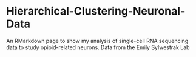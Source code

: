# Hierarchical-Clustering-Neuronal-Data
An RMarkdown page to show my analysis of single-cell RNA sequencing data to study opioid-related neurons. Data from the Emily Sylwestrak Lab
